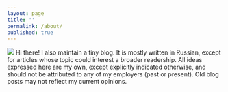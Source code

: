 ```yaml
---
layout: page
title: ''
permalink: /about/
published: true
---
```


![]({{site.baseurl}}/images/name.png)
Hi there! I also maintain a tiny blog. It is mostly written in Russian, except for articles whose topic could interest a broader readership. All ideas expressed here are my own, except explicitly indicated otherwise, and should not be attributed to any of my employers (past or present). Old blog posts may not reflect my current opinions.
